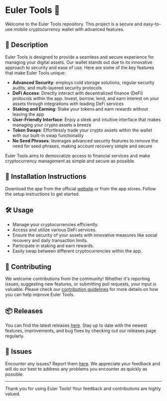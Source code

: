 
# Euler Tools 🚀

Welcome to the Euler Tools repository. This project is a secure and easy-to-use mobile cryptocurrency wallet with advanced features.

## 📜 Description

Euler Tools is designed to provide a seamless and secure experience for managing your digital assets. Our wallet stands out due to its innovative approach to security and ease of use. Here are some of the key features that make Euler Tools unique:

- **Advanced Security**: employs cold storage solutions, regular security audits, and multi-layered security protocols
- **DeFi Access**: Directly interact with decentralized finance (DeFi) protocols within the app. Invest, borrow, lend, and earn interest on your assets through integrations with leading DeFi services
- **Staking and Earning**: Stake your tokens and earn rewards without leaving the app
- **User-Friendly Interface**: Enjoy a sleek and intuitive interface that makes managing your crypto assets a breeze
- **Token Swaps**: Effortlessly trade your crypto assets within the wallet with our built-in swap functionality
- **No Seed Phrases**: leverages advanced security features to remove the need for seed phrases, making account recovery simple and secure

Euler Tools aims to democratize access to financial services and make cryptocurrency management as simple and secure as possible.

## 🚀 Installation Instructions

Download the app from the official [website](https://www.example.com) or from the app stores. Follow the setup instructions to get started.

## 🛠️ Usage

- Manage your cryptocurrencies efficiently.
- Access and utilize various DeFi services.
- Ensure the security of your assets with innovative measures like social recovery and daily transaction limits.
- Participate in staking and earn rewards.
- Easily swap between different cryptocurrencies within the app.

## 🤝 Contributing

We welcome contributions from the community! Whether it's reporting issues, suggesting new features, or submitting pull requests, your input is valuable. Please check our [contribution guidelines](../../contributing) for more details on how you can help improve Euler Tools.

## 📦 Releases

You can find the latest releases [here](../../releases). Stay up to date with the newest features, improvements, and bug fixes by checking out our releases page regularly.

## 🐛 Issues

Encounter any issues? Report them [here](../../issues). We appreciate your feedback and will do our best to address any problems you encounter as quickly as possible.

---

Thank you for using Euler Tools! Your feedback and contributions are highly valued.
